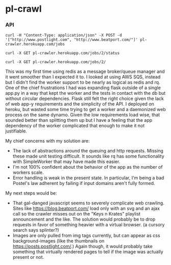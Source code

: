 # pl-crawl

### API

```
curl -H "Content-Type: application/json" -X POST -d '["http://www.postlight.com", "http://www.beatport.com/"]' pl-crawler.herokuapp.com/jobs

curl -X GET pl-crawler.herokuapp.com/jobs/2/status

curl -X GET pl-crawler.herokuapp.com/jobs/2/
```

This was my first time using redis as a message broker/queue manager and it went
smoother than I expected it to. I looked at using AWS SQS, instead but I didn't find
the worker support to be nearly as logical as redis and rq. One of the chief frustrations
I had was expanding flask outside of a single app.py in a way that kept the worker and the
tests in contact with the db but without circular dependencies. Flask still felt the
right choice given the lack of web app-y requirements and the simplicity of the API.
I deployed on heroku, but wasted some time trying to get a worker and a daemonized web
process on the same dynamo. Given the low requirements load wise, that sounded
better than splitting them up but I have a feeling that the app dependency of the
worker complicated that enough to make it not justifiable.

My chief concerns with my solution are:
+ The lack of abstractions around the queuing and http requests. Missing these made
unit testing difficult. It sounds like rq has some functionality with SimpleWorker that
may have made this easier.
+ I'm not 100% confident about the behavior of the app as the number of workers
scale.
+ Error handling is weak in the present state. In particular, I'm being a bad
Postel's law adherent by failing if input domains aren't fully formed.

My next steps would be:
+ That gal-danged javascript seems to severely complicate web crawling. Sites like
https://blog.beatport.com/ load only with an svg and an ajax call so the crawler
misses out on the "Keys n Krates" playlist announcement and the like. The solution
would probably be to drop requests in favor of something heavier with a virtual browser.
(a cursory search says splinter?)
+ Images are only pulled from img tags currently, but can appear as css background-images
(like the thumbnails on https://posts.postlight.com/.) Again though, it would probably take
something that virtually rendered pages to tell if the image was actually present or not.
